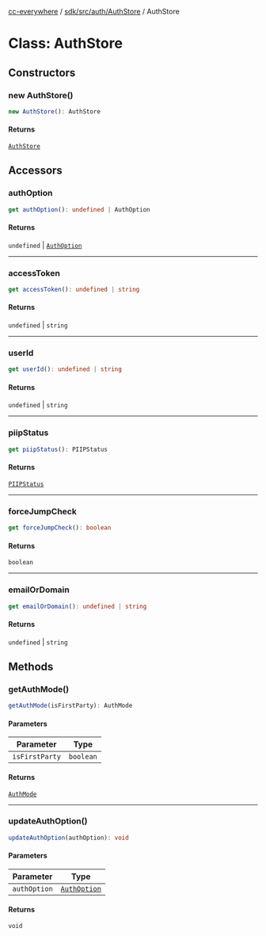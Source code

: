 [cc-everywhere](../../../../../index.md) / [sdk/src/auth/AuthStore](../index.md) / AuthStore

# Class: AuthStore

## Constructors

### new AuthStore()

```ts
new AuthStore(): AuthStore
```

#### Returns

[`AuthStore`](AuthStore.md)

## Accessors

### authOption

```ts
get authOption(): undefined | AuthOption
```

#### Returns

`undefined` \| [`AuthOption`](../../../../../shared/src/types/Authentication.types/type-aliases/AuthOption.md)

***

### accessToken

```ts
get accessToken(): undefined | string
```

#### Returns

`undefined` \| `string`

***

### userId

```ts
get userId(): undefined | string
```

#### Returns

`undefined` \| `string`

***

### piipStatus

```ts
get piipStatus(): PIIPStatus
```

#### Returns

[`PIIPStatus`](../../../../../shared/src/types/HostInfo.types/enumerations/PIIPStatus.md)

***

### forceJumpCheck

```ts
get forceJumpCheck(): boolean
```

#### Returns

`boolean`

***

### emailOrDomain

```ts
get emailOrDomain(): undefined | string
```

#### Returns

`undefined` \| `string`

## Methods

### getAuthMode()

```ts
getAuthMode(isFirstParty): AuthMode
```

#### Parameters

| Parameter | Type |
| ------ | ------ |
| `isFirstParty` | `boolean` |

#### Returns

[`AuthMode`](../../../../../shared/src/types/Authentication.types/enumerations/AuthMode.md)

***

### updateAuthOption()

```ts
updateAuthOption(authOption): void
```

#### Parameters

| Parameter | Type |
| ------ | ------ |
| `authOption` | [`AuthOption`](../../../../../shared/src/types/Authentication.types/type-aliases/AuthOption.md) |

#### Returns

`void`
